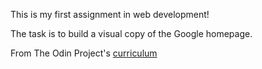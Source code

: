 This is my first assignment in web development!

The task is to build a visual copy of the Google homepage.


From The Odin Project's [curriculum](http://www.theodinproject.com/courses/web-development-101/lessons/html-css)